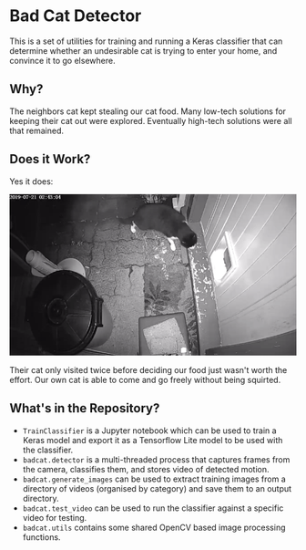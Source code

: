 # Bad Cat Detector

This is a set of utilities for training and running a Keras classifier that can determine whether an undesirable cat is trying to enter your home, and convince it to go elsewhere.

## Why?

The neighbors cat kept stealing our cat food. Many low-tech solutions for keeping their cat out were explored. Eventually high-tech solutions were all that remained.

## Does it Work?

Yes it does:

![Bad cat being repelled](media/bad-cat.gif)

Their cat only visited twice before deciding our food just wasn't worth the effort. Our own cat is able to come and go freely without being squirted.

## What's in the Repository?

- `TrainClassifier` is a Jupyter notebook which can be used to train a Keras model and export it as a Tensorflow Lite model to be used with the classifier.
- `badcat.detector` is a multi-threaded process that captures frames from the camera, classifies them, and stores video of detected motion.
- `badcat.generate_images` can be used to extract training images from a directory of videos (organised by category) and save them to an output directory.
- `badcat.test_video` can be used to run the classifier against a specific video for testing.
- `badcat.utils` contains some shared OpenCV based image processing functions.
